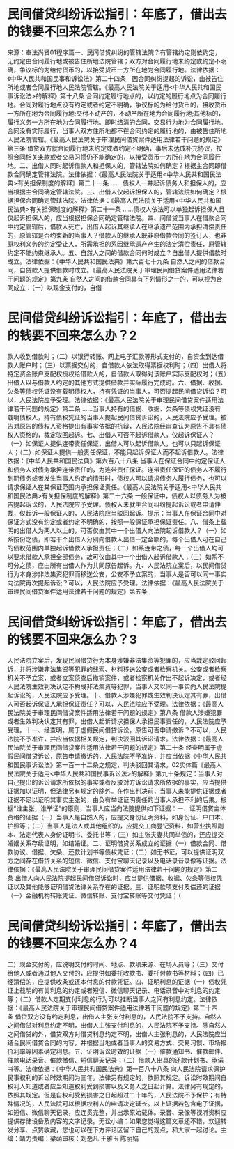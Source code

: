 # 民间借贷纠纷诉讼指引：年底了，借出去的钱要不回来怎么办？1

来源：奉法尚贤01程序篇一、民间借贷纠纷的管辖法院？有管辖约定则依约定，无约定由合同履行地或被告住所地法院管辖；双方对合同履行地未约定或约定不明确，争议标的为给付货币的，以接受货币一方所在地为合同履行地。法律依据：《中华人民共和国民事和诉讼法》第二十四条　因合同纠纷提起的诉讼，由被告住所地或者合同履行地人民法院管辖。《最高人民法院关于适用<中华人民共和国民事诉讼法>的解释》第十八条 合同约定履行地点的，以约定的履行地点为合同履行地。合同对履行地点没有约定或者约定不明确，争议标的为给付货币的，接收货币一方所在地为合同履行地;交付不动产的，不动产所在地为合同履行地;其他标的，履行义务一方所在地为合同履行地。即时结清的合同，交易行为地为合同履行地。合同没有实际履行，当事人双方住所地都不在合同约定的履行地的，由被告住所地人民法院管辖。《最高人民法院关于审理民间借贷案件适用法律若干问题的规定》第三条 借贷双方就合同履行地未约定或者约定不明确，事后未达成补充协议，按照合同相关条款或者交易习惯仍不能确定的，以接受货币一方所在地为合同履行地。二、出借人同时起诉借款人和担保人的，管辖法院如何确定？根据主合同即借款合同确定管辖法院。法律依据：《最高人民法院关于适用<中华人民共和国民法典>有关担保制度的解释》第二十一条 ...... 债权人一并起诉债务人和担保人的，应当根据主合同确定管辖法院。三、出借人仅起诉担保人的，管辖法院如何确定？根据担保合同确定管辖法院。法律依据：《最高人民法院关于适用<中华人民共和国民法典>有关担保制度的解释》第二十一条 ......债权人依法可以单独起诉担保人且仅起诉担保人的，应当根据担保合同确定管辖法院。四、间借贷当事人在借款合同中约定管辖后，借款人死亡，出借人起诉其继承人在继承遗产范围内承担清偿责任的，原管辖是否约束新的当事人？借款人的继承人既非原借款合同的签订人，也非原权利义务的约定受让人，所需承担的系因继承遗产产生的法定清偿责任，原管辖约定不能约束继承人。五、自然人之间的借款合同何时成立？自出借人提供借款时成立。法律依据：《中华人民共和国民法典》第六百七十九条 自然人之间的借款合同，自贷款人提供借款时成立。《最高人民法院关于审理民间借贷案件适用法律若干问题的规定》第九条 自然人之间的借款合同具有下列情形之一的，可以视为合同成立：（一）以现金支付的，自借

# 民间借贷纠纷诉讼指引：年底了，借出去的钱要不回来怎么办？2

款人收到借款时；（二）以银行转账、网上电子汇款等形式支付的，自资金到达借款人账户时；（三）以票据交付的，自借款人依法取得票据权利时；（四）出借人将特定资金账户支配权授权给借款人的，自借款人取得对该账户实际支配权时；（五）出借人以与借款人约定的其他方式提供借款并实际履行完成时。六、借据、收据、欠条等债权凭证没有载明债权人，持有凭证的当事人，可否提起民间借贷诉讼？可以，人民法院应予受理。法律依据：《最高人民法院关于审理民间借贷案件适用法律若干问题的规定》第二条 ......当事人持有的借据、收据、欠条等债权凭证没有载明债权人，持有债权凭证的当事人提起民间借贷诉讼的，人民法院应予受理。被告对原告的债权人资格提出有事实依据的抗辩，人民法院经审查认为原告不具有债权人资格的，裁定驳回起诉。七、出借人可否不起诉借款人，仅起诉保证人？（一）如保证人提供连带责任保证，出借人可以起诉借款人，也可以只起诉保证人；（二）如保证人提供一般责任保证，不能只起诉保证人而不起诉借款人。法律依据：《中华人民共和国民法典》第六百八十八条 当事人在保证合同中约定保证人和债务人对债务承担连带责任的，为连带责任保证。连带责任保证的债务人不履行到期债务或者发生当事人约定的情形时，债权人可以请求债务人履行债务，也可以请求保证人在其保证范围内承担保证责任。《最高人民法院关于适用<中华人民共和国民法典>有关担保制度的解释》第二十六条 一般保证中，债权人以债务人为被告提起诉讼的，人民法院应予受理。债权人未就主合同纠纷提起诉讼或者申请仲裁，仅起诉一般保证人的，人民法院应当驳回起诉。提示：当事人在保证合同中对保证方式没有约定或者约定不明确的，按照一般保证承担保证责任。八、借条上载明的出借人为两人以上的，可否仅由其中一个出借人向法院起诉借款人？（一）如系按份之债，即若干个出借人分别向借款人出借一定金额的，每个出借人可在自己的债权范围内单独起诉借款人承担责任；（二）如系连带之债，每一个出借人均可以要求借款人承担全部债务，故可仅由其中一个出借人起诉借款人；（三）如系不可分之债，应由所有出借人作为共同原告起诉。九、人民法院立案后，以民间借贷行为本身涉非法集资犯罪而移送公安，公安不予立案的，当事人是否可以同一事实向法院再次提起诉讼？可以，人民法院应予受理。法律依据：《最高人民法院关于审理民间借贷案件适用法律若干问题的规定》第五条 

# 民间借贷纠纷诉讼指引：年底了，借出去的钱要不回来怎么办？3

人民法院立案后，发现民间借贷行为本身涉嫌非法集资等犯罪的，应当裁定驳回起诉，并将涉嫌非法集资等犯罪的线索、材料移送公安或者检察机关。公安或者检察机关不予立案，或者立案侦查后撤销案件，或者检察机关作出不起诉决定，或者经人民法院生效判决认定不构成非法集资等犯罪，当事人又以同一事实向人民法院提起诉讼的，人民法院应予受理。十、借款人涉嫌犯罪或生效判决认定其有罪，出借人可否起诉保证人承担保证责任？可以，人民法院应予受理。法律依据：《最高人民法院关于审理民间借贷案件适用法律若干问题的规定》第八条 借款人涉嫌犯罪或者生效判决认定其有罪，出借人起诉请求担保人承担民事责任的，人民法院应予受理。十一、经查明，属于虚假民间借贷诉讼，原告可否申请撤诉？不可以，人民法院不予准许，并应当依据相关规定，判决驳回其诉讼请求。法律依据：《最高人民法院关于审理民间借贷案件适用法律若干问题的规定》第二十条 经查明属于虚假民间借贷诉讼，原告申请撤诉的，人民法院不予准许，并应当依据《中华人民共和国民事诉讼法》第一百一十二条之规定，判决驳回其请求。02实体篇《最高人民法院关于适用<中华人民共和国民事诉讼法>的解释》第九十条规定：当事人对自己提出的诉讼请求所依据的事实或者反驳对方诉讼请求所依据的事实，应当提供证据加以证明，但法律另有规定的除外。在作出判决前，当事人未能提供证据或者证据不足以证明其事实主张的，由负有举证证明责任的当事人承担不利的后果。根据“谁主张，谁举证”的原则，当事人应当向法院提供如下证据：一、证明借贷主体资格的证据（一）当事人是自然人的，应提交身份证明资料，如身份证、户口本、护照等；（二）当事人是法人或其他组织的，应提交工商登记资料，如营业执照副本、法定代表人身份证明书、委托书等；（三）如主张夫妻共同举债的，还应提交婚姻关系存续证明，如结婚证。二、证明借贷关系成立的证据（一）借款合同、借款协议、借据、欠条、还款计划书等债权凭证；（二）如无书证，可以提供证明双方之间存在借贷关系的短信、微信、支付宝聊天记录以及电话录音录像等证据。法律依据：《最高人民法院关于审理民间借贷案件适用法律若干问题的规定》第二条 出借人向人民法院提起民间借贷诉讼时，应当提供借据、收据、欠条等债权凭证以及其他能够证明借贷法律关系存在的证据。三、证明款项支付及偿还的证据（一）金融机构转账凭证、微信转账、支付宝转账等交付凭证；（

# 民间借贷纠纷诉讼指引：年底了，借出去的钱要不回来怎么办？4

二）现金交付的，应说明交付的时间、地点、款项来源、在场人员等；（三）交付给他人或者通过他人交付的，应提供如委托收款书、委托付款书等材料；（四）已经清偿的，应提供收条或还本付息的付款凭证。四、证明利息的证据（一）债权凭证上载明的有关利息的约定或者短信、微信聊天记录、电话录音中对利息的约定等；（二）借款人定期支付利息的行为可以推断当事人之间有利息约定。法律依据：《最高人民法院关于审理民间借贷案件适用法律若干问题的规定》第二十四条 借贷双方没有约定利息，出借人主张支付利息的，人民法院不予支持。自然人之间借贷对利息约定不明，出借人主张支付利息的，人民法院不予支持。除自然人之间借贷的外，借贷双方对借贷利息约定不明，出借人主张利息的，人民法院应当结合民间借贷合同的内容，并根据当地或者当事人的交易方式、交易习惯、市场报价利率等因素确定利息。五、证明诉讼时效的证据（一）催款通知书、催款邮件、催款电话录音、催款微信、短信聊天记录；（二）借款人出具的还款计划书、承诺书等。法律依据：《中华人民共和国民法典》第一百八十八条 向人民法院请求保护民事权利的诉讼时效期间为三年。法律另有规定的，依照其规定。诉讼时效期间自权利人知道或者应当知道权利受到损害以及义务人之日起计算。法律另有规定的，依照其规定。但是自权利受到损害之日起超过二十年的，人民法院不予保护；有特殊情况的，人民法院可以根据权利人的申请决定延长。以上证据若包含电子证据，如短信、微信聊天记录，应连贯完整，并出示原始载体。录音、录像等视听资料应提供存储设备及内容的文字记录。无讼小编：如果您觉得这篇文章还不错，欢迎转发分享、点赞收藏，您也可以在下方评论区留下自己的观点，和大家一起讨论。主编：靖力责编：梁萌审核：刘逸凡 王雅玉 陈丽娟

